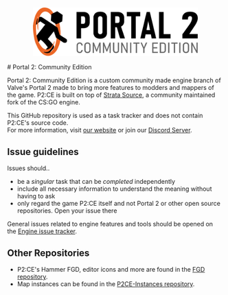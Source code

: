 <p align="center">
  <picture>
    <source media="(prefers-color-scheme: dark)" srcset=".assets/logo_white.svg">
    <img width=384 src=".assets/logo_black.svg">
  </picture>
</p>
# Portal 2: Community Edition

Portal 2: Community Edition is a custom community made engine branch of Valve's Portal 2 made to bring more features to modders and mappers of the game.
P2:CE is built on top of [Strata Source](https://stratasource.org/), a community maintained fork of the CS:GO engine.

This GitHub repository is used as a task tracker and does not contain P2:CE's source code.  
For more information, visit [our website](https://www.portal2communityedition.com) or join our [Discord Server](https://p2ce.org/discord).

## Issue guidelines
Issues should..
- be a _singular_ task that can be _completed_ independently
- include all necessary information to understand the meaning without having to ask
- only regard the game P2:CE itself and not Portal 2 or other open source repositories. Open your issue there

General issues related to engine features and tools should be opened on the [Engine issue tracker](https://github.com/StrataSource/Engine).

## Other Repositories
* P2:CE's Hammer FGD, editor icons and more are found in the [FGD repository](https://github.com/StrataSource/FGD).
* Map instances can be found in the [P2CE-Instances repository](https://github.com/StrataSource/P2CE-Instances).
